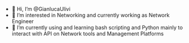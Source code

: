 - 👋 Hi, I’m @GianlucaUlivi
- 👀 I’m interested in Networking and currently working as Network Engineer
- 🌱 I’m currently using and learning bash scripting and Python mainly to interact with API on Network tools and Management Platforms


<!---
GianlucaUlivi/GianlucaUlivi is a ✨ special ✨ repository because its `README.md` (this file) appears on your GitHub profile.
You can click the Preview link to take a look at your changes.
--->
